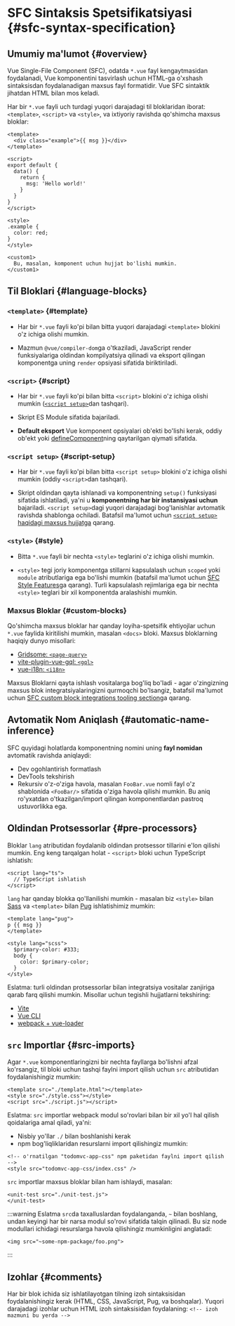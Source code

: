 # SFC Sintaksis Spetsifikatsiyasi {#sfc-syntax-specification}

## Umumiy ma'lumot {#overview}

Vue Single-File Component (SFC), odatda `*.vue` fayl kengaytmasidan foydalanadi, Vue komponentini tasvirlash uchun HTML-ga o'xshash sintaksisdan foydalanadigan maxsus fayl formatidir. Vue SFC sintaktik jihatdan HTML bilan mos keladi.

Har bir `*.vue` fayli uch turdagi yuqori darajadagi til bloklaridan iborat: `<template>`, `<script>` va `<style>`, va ixtiyoriy ravishda qo'shimcha maxsus bloklar:

```vue
<template>
  <div class="example">{{ msg }}</div>
</template>

<script>
export default {
  data() {
    return {
      msg: 'Hello world!'
    }
  }
}
</script>

<style>
.example {
  color: red;
}
</style>

<custom1>
  Bu, masalan, komponent uchun hujjat bo'lishi mumkin.
</custom1>
```

## Til Bloklari {#language-blocks}

### `<template>` {#template}

- Har bir `*.vue` fayli ko'pi bilan bitta yuqori darajadagi `<template>` blokini o'z ichiga olishi mumkin.

- Mazmun `@vue/compiler-dom`ga o'tkaziladi, JavaScript render funksiyalariga oldindan kompilyatsiya qilinadi va eksport qilingan komponentga uning `render` opsiyasi sifatida biriktiriladi.

### `<script>` {#script}

- Har bir `*.vue` fayli ko'pi bilan bitta `<script>` blokini o'z ichiga olishi mumkin ([`<script setup>`](/api/sfc-script-setup)dan tashqari).

- Skript ES Module sifatida bajariladi.

- **Default eksport** Vue komponent opsiyalari ob'ekti bo'lishi kerak, oddiy ob'ekt yoki [defineComponent](/api/general#definecomponent)ning qaytarilgan qiymati sifatida.

### `<script setup>` {#script-setup}

- Har bir `*.vue` fayli ko'pi bilan bitta `<script setup>` blokini o'z ichiga olishi mumkin (oddiy `<script>`dan tashqari).

- Skript oldindan qayta ishlanadi va komponentning `setup()` funksiyasi sifatida ishlatiladi, ya'ni u **komponentning har bir instansiyasi uchun** bajariladi. `<script setup>`dagi yuqori darajadagi bog'lanishlar avtomatik ravishda shablonga ochiladi. Batafsil ma'lumot uchun [`<script setup>` haqidagi maxsus hujjatga](/api/sfc-script-setup) qarang.

### `<style>` {#style}

- Bitta `*.vue` fayli bir nechta `<style>` teglarini o'z ichiga olishi mumkin.

- `<style>` tegi joriy komponentga stillarni kapsulalash uchun `scoped` yoki `module` atributlariga ega bo'lishi mumkin (batafsil ma'lumot uchun [SFC Style Features](/api/sfc-css-features)ga qarang). Turli kapsulalash rejimlariga ega bir nechta `<style>` teglari bir xil komponentda aralashishi mumkin.

### Maxsus Bloklar {#custom-blocks}

Qo'shimcha maxsus bloklar har qanday loyiha-spetsifik ehtiyojlar uchun `*.vue` faylida kiritilishi mumkin, masalan `<docs>` bloki. Maxsus bloklarning haqiqiy dunyo misollari:

- [Gridsome: `<page-query>`](https://gridsome.org/docs/querying-data/)
- [vite-plugin-vue-gql: `<gql>`](https://github.com/wheatjs/vite-plugin-vue-gql)
- [vue-i18n: `<i18n>`](https://github.com/intlify/bundle-tools/tree/main/packages/unplugin-vue-i18n#i18n-custom-block)

Maxsus Bloklarni qayta ishlash vositalarga bog'liq bo'ladi - agar o'zingizning maxsus blok integratsiyalaringizni qurmoqchi bo'lsangiz, batafsil ma'lumot uchun [SFC custom block integrations tooling section](/guide/scaling-up/tooling#sfc-custom-block-integrations)ga qarang.

## Avtomatik Nom Aniqlash {#automatic-name-inference}

SFC quyidagi holatlarda komponentning nomini uning **fayl nomidan** avtomatik ravishda aniqlaydi:

- Dev ogohlantirish formatlash
- DevTools tekshirish
- Rekursiv o'z-o'ziga havola, masalan `FooBar.vue` nomli fayl o'z shablonida `<FooBar/>` sifatida o'ziga havola qilishi mumkin. Bu aniq ro'yxatdan o'tkazilgan/import qilingan komponentlardan pastroq ustuvorlikka ega.

## Oldindan Protsessorlar {#pre-processors}

Bloklar `lang` atributidan foydalanib oldindan protsessor tillarini e'lon qilishi mumkin. Eng keng tarqalgan holat - `<script>` bloki uchun TypeScript ishlatish:

```vue-html
<script lang="ts">
  // TypeScript ishlatish
</script>
```

`lang` har qanday blokka qo'llanilishi mumkin - masalan biz `<style>` bilan [Sass](https://sass-lang.com/) va `<template>` bilan [Pug](https://pugjs.org/api/getting-started.html) ishlatishimiz mumkin:

```vue-html
<template lang="pug">
p {{ msg }}
</template>

<style lang="scss">
  $primary-color: #333;
  body {
    color: $primary-color;
  }
</style>
```

Eslatma: turli oldindan protsessorlar bilan integratsiya vositalar zanjiriga qarab farq qilishi mumkin. Misollar uchun tegishli hujjatlarni tekshiring:

- [Vite](https://vitejs.dev/guide/features.html#css-pre-processors)
- [Vue CLI](https://cli.vuejs.org/guide/css.html#pre-processors)
- [webpack + vue-loader](https://vue-loader.vuejs.org/guide/pre-processors.html#using-pre-processors)

## `src` Importlar {#src-imports}

Agar `*.vue` komponentlaringizni bir nechta fayllarga bo'lishni afzal ko'rsangiz, til bloki uchun tashqi faylni import qilish uchun `src` atributidan foydalanishingiz mumkin:

```vue
<template src="./template.html"></template>
<style src="./style.css"></style>
<script src="./script.js"></script>
```

Eslatma: `src` importlar webpack modul so'rovlari bilan bir xil yo'l hal qilish qoidalariga amal qiladi, ya'ni:

- Nisbiy yo'llar `./` bilan boshlanishi kerak
- npm bog'liqliklaridan resurslarni import qilishingiz mumkin:

```vue
<!-- o'rnatilgan "todomvc-app-css" npm paketidan faylni import qilish -->
<style src="todomvc-app-css/index.css" />
```

`src` importlar maxsus bloklar bilan ham ishlaydi, masalan:

```vue
<unit-test src="./unit-test.js">
</unit-test>
```

:::warning Eslatma
`src`da taxalluslardan foydalanganda, `~` bilan boshlang, undan keyingi har bir narsa modul so'rovi sifatida talqin qilinadi. Bu siz node modullari ichidagi resurslarga havola qilishingiz mumkinligini anglatadi:
```vue
<img src="~some-npm-package/foo.png">
```
:::

## Izohlar {#comments}

Har bir blok ichida siz ishlatilayotgan tilning izoh sintaksisidan foydalanishingiz kerak (HTML, CSS, JavaScript, Pug, va boshqalar). Yuqori darajadagi izohlar uchun HTML izoh sintaksisidan foydalaning: `<!-- izoh mazmuni bu yerda -->`
